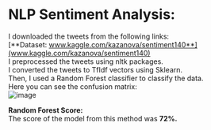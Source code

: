 # NLP Sentiment Analysis:
I downloaded the tweets from the following links:   
[**Dataset: www.kaggle.com/kazanova/sentiment140**](www.kaggle.com/kazanova/sentiment140)   
I preprocessed the tweets using nltk packages.   
I converted the tweets to TfIdf vectors using Sklearn.   
Then, I used a Random Forest classifier to classify the data.   
Here you can see the confusion matrix:   
![image](https://user-images.githubusercontent.com/67642255/146521006-84ee4218-040c-408f-9d44-4acb792077d9.png)   

**Random Forest Score:**   
The score of the model from this method was **72%.**  

